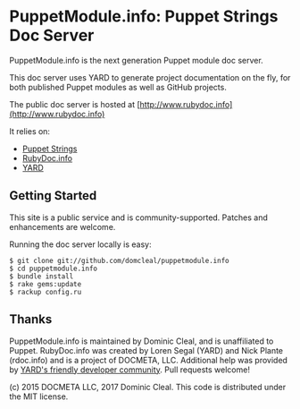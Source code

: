 PuppetModule.info: Puppet Strings Doc Server
============================================

PuppetModule.info is the next generation Puppet module doc server.

This doc server uses YARD to generate project documentation on the fly, for
both published Puppet modules as well as GitHub projects.

The public doc server is hosted at [http://www.rubydoc.info](http://www.rubydoc.info)

It relies on:

* [Puppet Strings](https://github.com/puppetlabs/puppet-strings)
* [RubyDoc.info](https://github.com/docmeta/rubydoc.info)
* [YARD](https://github.com/lsegal/yard)

Getting Started
---------------

This site is a public service and is community-supported. Patches and
enhancements are welcome.

Running the doc server locally is easy:

```
$ git clone git://github.com/domcleal/puppetmodule.info
$ cd puppetmodule.info
$ bundle install
$ rake gems:update
$ rackup config.ru
```

Thanks
------

PuppetModule.info is maintained by Dominic Cleal, and is unaffiliated to Puppet.
RubyDoc.info was created by Loren Segal (YARD) and Nick Plante (rdoc.info) and is a project of DOCMETA, LLC.
Additional help was provided by [YARD's friendly developer community](https://github.com/lsegal/rubydoc.info/graphs/contributors).
Pull requests welcome!

(c) 2015 DOCMETA LLC, 2017 Dominic Cleal. This code is distributed under the MIT license.
